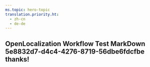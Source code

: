 ```yaml
---
ms.topic: hero-topic
translation.priority.ht: 
  - zh-cn
  - de-de
---
```

## OpenLocalization Workflow Test MarkDown 5e8832d7-d4c4-4276-8719-56dbe6fdcfbe thanks!
